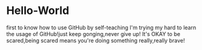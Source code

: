 # Hello-World
first to know how to use GitHub by self-teaching
I'm trying my hard to learn the usage of GitHub!just keep gonging,never give up!
It's OKAY to be scared,being scared means you're doing something really,really brave!
